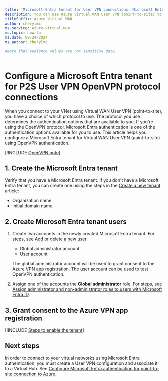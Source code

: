 ```yaml
---
title: 'Microsoft Entra tenant for User VPN connections: Microsoft Entra authentication -OpenVPN'
description: You can use Azure Virtual WAN User VPN (point-to-site) to connect to your VNet using Microsoft Entra authentication
titleSuffix: Azure Virtual WAN
author: cherylmc
ms.service: azure-virtual-wan
ms.topic: how-to
ms.date: 09/24/2024
ms.author: cherylmc

#Note that Audience values are not sensitive data. 
---
```


# Configure a Microsoft Entra tenant for P2S User VPN OpenVPN protocol connections

When you connect to your VNet using Virtual WAN User VPN (point-to-site), you have a choice of which protocol to use. The protocol you use determines the authentication options that are available to you. If you're using the OpenVPN protocol, Microsoft Entra authentication is one of the authentication options available for you to use. This article helps you configure a Microsoft Entra tenant for Virtual WAN User VPN (point-to-site) using OpenVPN authentication.

[!INCLUDE [OpenVPN note](../../includes/vpn-gateway-openvpn-auth-include.md)]

<a name='a-nametenanta1-create-the-azure-ad-tenant'></a>

## <a name="tenant"></a>1. Create the Microsoft Entra tenant

Verify that you have a Microsoft Entra tenant. If you don't have a Microsoft Entra tenant, you can create one using the steps in the [Create a new tenant](../active-directory/fundamentals/active-directory-access-create-new-tenant.md) article:

* Organization name
* Initial domain name

<a name='a-nameusersa2-create-azure-ad-tenant-users'></a>

## <a name="users"></a>2. Create Microsoft Entra tenant users

1. Create two accounts in the newly created Microsoft Entra tenant. For steps, see [Add or delete a new user](../active-directory/fundamentals/add-users-azure-active-directory.md).

   * Global administrator account
   * User account

   The global administrator account will be used to grant consent to the Azure VPN app registration. The user account can be used to test OpenVPN authentication.
1. Assign one of the accounts the **Global administrator** role. For steps, see  [Assign administrator and non-administrator roles to users with Microsoft Entra ID](../active-directory/fundamentals/active-directory-users-assign-role-azure-portal.md).

## <a name="enable-authentication"></a>3. Grant consent to the Azure VPN app registration

[!INCLUDE [Steps to enable the tenant](../../includes/vpn-gateway-vwan-azure-ad-tenant.md)]

## Next steps

In order to connect to your virtual networks using Microsoft Entra authentication, you must create a User VPN configuration and associate it to a Virtual Hub. See [Configure Microsoft Entra authentication for point-to-site connection to Azure](virtual-wan-point-to-site-azure-ad.md).
